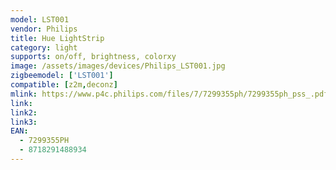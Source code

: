 ```yaml
---
model: LST001
vendor: Philips
title: Hue LightStrip
category: light
supports: on/off, brightness, colorxy
image: /assets/images/devices/Philips_LST001.jpg
zigbeemodel: ['LST001']
compatible: [z2m,deconz]
mlink: https://www.p4c.philips.com/files/7/7299355ph/7299355ph_pss_.pdf
link: 
link2: 
link3: 
EAN: 
  - 7299355PH
  - 8718291488934
---
```

